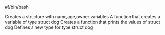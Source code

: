 #!/bin/bash

Creates a structure with name,age,owner variables
A function that creates a variable of type struct dog
Creates a function that prints the values of struct dog
Defines a new type for type struct dog
